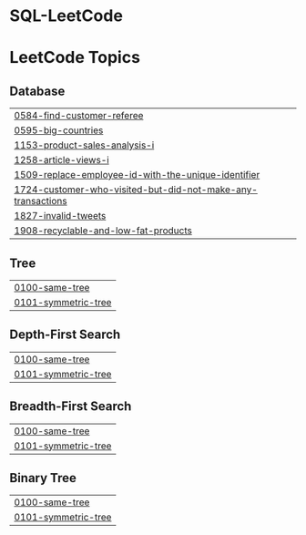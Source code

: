 # SQL-LeetCode
<!---LeetCode Topics Start-->
# LeetCode Topics
## Database
|  |
| ------- |
| [0584-find-customer-referee](https://github.com/Coconut-X/SQL-LeetCode/tree/master/0584-find-customer-referee) |
| [0595-big-countries](https://github.com/Coconut-X/SQL-LeetCode/tree/master/0595-big-countries) |
| [1153-product-sales-analysis-i](https://github.com/Coconut-X/SQL-LeetCode/tree/master/1153-product-sales-analysis-i) |
| [1258-article-views-i](https://github.com/Coconut-X/SQL-LeetCode/tree/master/1258-article-views-i) |
| [1509-replace-employee-id-with-the-unique-identifier](https://github.com/Coconut-X/SQL-LeetCode/tree/master/1509-replace-employee-id-with-the-unique-identifier) |
| [1724-customer-who-visited-but-did-not-make-any-transactions](https://github.com/Coconut-X/SQL-LeetCode/tree/master/1724-customer-who-visited-but-did-not-make-any-transactions) |
| [1827-invalid-tweets](https://github.com/Coconut-X/SQL-LeetCode/tree/master/1827-invalid-tweets) |
| [1908-recyclable-and-low-fat-products](https://github.com/Coconut-X/SQL-LeetCode/tree/master/1908-recyclable-and-low-fat-products) |
## Tree
|  |
| ------- |
| [0100-same-tree](https://github.com/Coconut-X/SQL-LeetCode/tree/master/0100-same-tree) |
| [0101-symmetric-tree](https://github.com/Coconut-X/SQL-LeetCode/tree/master/0101-symmetric-tree) |
## Depth-First Search
|  |
| ------- |
| [0100-same-tree](https://github.com/Coconut-X/SQL-LeetCode/tree/master/0100-same-tree) |
| [0101-symmetric-tree](https://github.com/Coconut-X/SQL-LeetCode/tree/master/0101-symmetric-tree) |
## Breadth-First Search
|  |
| ------- |
| [0100-same-tree](https://github.com/Coconut-X/SQL-LeetCode/tree/master/0100-same-tree) |
| [0101-symmetric-tree](https://github.com/Coconut-X/SQL-LeetCode/tree/master/0101-symmetric-tree) |
## Binary Tree
|  |
| ------- |
| [0100-same-tree](https://github.com/Coconut-X/SQL-LeetCode/tree/master/0100-same-tree) |
| [0101-symmetric-tree](https://github.com/Coconut-X/SQL-LeetCode/tree/master/0101-symmetric-tree) |
<!---LeetCode Topics End-->